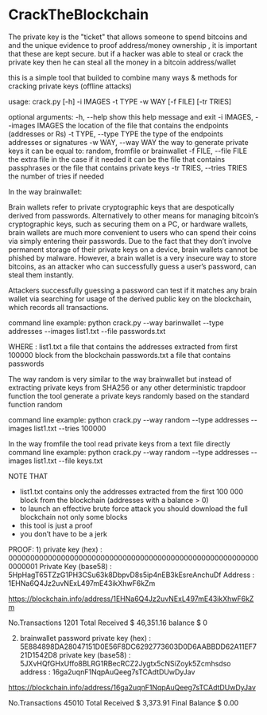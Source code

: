 # CrackTheBlockchain

The private key is the "ticket" that allows someone to spend bitcoins and and the unique evidence to proof address/money ownership , it is important that these are kept secure. but if a hacker was able to steal or crack the private key then he can steal all the money in a bitcoin address/wallet

this is a simple tool that builded to combine many ways & methods for cracking private keys (offline attacks)

usage: crack.py [-h] -i IMAGES -t TYPE -w WAY [-f FILE] [-tr TRIES]

optional arguments:
  -h, --help            show this help message and exit
  -i IMAGES, --images IMAGES
                        the location of the file that contains the endpoints
                        (addresses or Rs)
  -t TYPE, --type TYPE  the type of the endpoints addresses or signatures
  -w WAY, --way WAY     the way to generate private keys it can be equal to:
                        random, fromfile or brainwallet
  -f FILE, --file FILE  the extra file in the case if it needed it can be the
                        file that contains passphrases or the file that
                        contains private keys
  -tr TRIES, --tries TRIES
                        the number of tries if needed

In the way brainwallet:

Brain wallets refer to private cryptographic keys that are despotically derived from passwords. Alternatively to other means for managing bitcoin’s cryptographic keys, such as securing them on a PC, or hardware wallets, brain wallets are much more convenient to users who can spend their coins via simply entering their passwords. Due to the fact that they don’t involve permanent storage of their private keys on a device, brain wallets cannot be phished by malware. However, a brain wallet is a very insecure way to store bitcoins, as an attacker who can successfully guess a user’s password, can steal them instantly.

Attackers successfully guessing a password can test if it matches any brain wallet via searching for usage of the derived public key on the blockchain, which records all transactions.

command line example:
python crack.py --way barinwallet --type addresses --images list1.txt --file passwords.txt

WHERE : 
      list1.txt a file that contains the addresses extracted from first 100000 block from the blockchain
      passwords.txt a file that contains passwords

The way random is very similar to the way brainwallet but instead of extracting private keys from SHA256 or any other deterministic trapdoor function the tool generate a private keys randomly based on the standard function random

command line example:
python crack.py --way random --type addresses --images list1.txt --tries 100000

In the way fromfile the tool read private keys from a text file directly
command line example:
python crack.py --way random --type addresses --images list1.txt --file keys.txt


NOTE THAT

* list1.txt contains only the addresses extracted from the first 100 000 block from the blockchain (addresses with a balance > 0)
* to launch an effective brute force attack you should download the full blockchain not only some blocks
* this tool is just a proof
* you don’t have to be a jerk


PROOF:
1)
private key (hex) : 0000000000000000000000000000000000000000000000000000000000000001
Private Key (base58) : 5HpHagT65TZzG1PH3CSu63k8DbpvD8s5ip4nEB3kEsreAnchuDf 
Address : 1EHNa6Q4Jz2uvNExL497mE43ikXhwF6kZm

https://blockchain.info/address/1EHNa6Q4Jz2uvNExL497mE43ikXhwF6kZm

No.Transactions 1201
Total Received 	$ 46,351.16
balance         $ 0

2) brainwallet password
private key (hex) : 5E884898DA28047151D0E56F8DC6292773603D0D6AABBDD62A11EF721D1542D8
private key (base58) : 5JXvHQfGHxUffo8BLRG1RBecRCZ2Jygtx5cNSiZoyk5Zcmhsdso
address : 16ga2uqnF1NqpAuQeeg7sTCAdtDUwDyJav

https://blockchain.info/address/16ga2uqnF1NqpAuQeeg7sTCAdtDUwDyJav

No.Transactions 45010
Total Received 	$ 3,373.91
Final Balance 	$ 0.00

